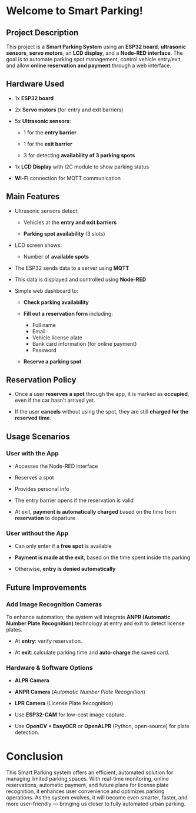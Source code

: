 ﻿# Welcome to Smart Parking!
## Project Description

This project is a **Smart Parking System** using an **ESP32 board**, **ultrasonic sensors**, **servo motors**, an **LCD display**, and a **Node-RED interface**. The goal is to automate parking spot management, control vehicle entry/exit, and allow **online reservation and payment** through a web interface.


## Hardware Used

-   1x **ESP32 board**
    
-   2x **Servo motors** (for entry and exit barriers)
    
-   5x **Ultrasonic sensors**:
    
    -   1 for the **entry barrier**
        
    -   1 for the **exit barrier**
        
    -   3 for detecting **availability of 3 parking spots**
        
-   1x **LCD Display** with I2C module to show parking status
    
-   **Wi-Fi** connection for MQTT communication
## Main Features

-   Ultrasonic sensors detect:
    
    -   Vehicles at the **entry and exit barriers**
        
    -   **Parking spot availability** (3 slots)
   - LCD screen shows:

        -   Number of **available spots**
-   The ESP32 sends data to a server using **MQTT**
    
-   This data is displayed and controlled using **Node-RED**
- Simple web dashboard to:


    
  -   **Check parking availability**
  - **Fill out a reservation form** including:

    -   Full name  
    -   Email
    -   Vehicle license plate
     -   Bank card information (for online payment)
    -   Password
   -   **Reserve a parking spot**
## Reservation Policy

-   Once a user **reserves a spot** through the app, it is marked as **occupied**, even if the car hasn't arrived yet.
    
-   If the user **cancels** without using the spot, they are still **charged for the reserved time**.

## Usage Scenarios
 ###  User with the App
-   Accesses the Node-RED interface
    
-   Reserves a spot
    
-   Provides personal info
    
-   The entry barrier opens if the reservation is valid
    
-   At exit, **payment is automatically charged** based on the time from **reservation** to departure
### User without the App
-   Can only enter if a **free spot** is available
    

    
-   **Payment is made at the exit**, based on the time spent inside the parking
-    Otherwise, **entry is denied automatically**

## Future Improvements
### Add Image Recognition Cameras
To enhance automation, the system will integrate **ANPR (Automatic Number Plate Recognition)** technology at entry and exit to detect license plates.
-   At **entry**: verify reservation.
    
-   At **exit**: calculate parking time and **auto-charge** the saved card.
### Hardware & Software Options
-   **ALPR Camera**
    
-   **ANPR Camera** (_Automatic Number Plate Recognition_)
    
-   **LPR Camera** (License Plate Recognition)
-   Use **ESP32-CAM** for low-cost image capture.
    
-   Use **OpenCV + EasyOCR** or **OpenALPR** (Python, open-source) for plate detection.





# Conclusion

This Smart Parking system offers an efficient, automated solution for managing limited parking spaces. With real-time monitoring, online reservations, automatic payment, and future plans for license plate recognition, it enhances user convenience and optimizes parking operations. As the system evolves, it will become even smarter, faster, and more user-friendly — bringing us closer to fully automated urban parking.



